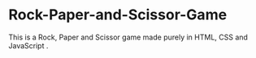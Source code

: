 # Rock-Paper-and-Scissor-Game
This is a Rock, Paper and Scissor game made purely in HTML, CSS and JavaScript .
